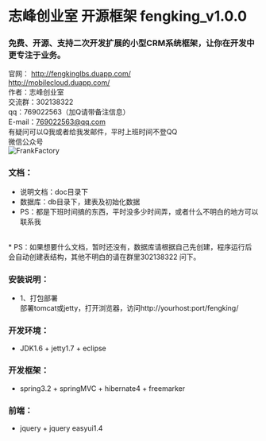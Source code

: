 # 志峰创业室 开源框架 fengking_v1.0.0<br />
### 免费、开源、支持二次开发扩展的小型CRM系统框架，让你在开发中更专注于业务。<br />
 官网： http://fengkinglbs.duapp.com/<br />
        http://mobilecloud.duapp.com/<br />
作者：志峰创业室<br />
交流群：302138322 <br />
qq：769022563（加Q请带备注信息）<br />
E-mail：769022563@qq.com<br />
有疑问可以Q我或者给我发邮件，平时上班时间不登QQ<br />
微信公众号<br>
![FrankFactory](http://mobilecloud.duapp.com/common/images/mobilefieldwork/images/code.png)

### 文档：<br />
* 说明文档：doc目录下<br />
* 数据库：db目录下，建表及初始化数据<br />
* PS：都是下班时间搞的东西，平时没多少时间弄，或者什么不明白的地方可以联系我
<br>
* PS：如果想要什么文档，暂时还没有，数据库请根据自己先创建，程序运行后会自动创建表结构，其他不明白的请在群里302138322 问下。
<br>

### 安装说明： 
* 1、打包部署<br />
部署tomcat或jetty，打开浏览器，访问http://yourhost:port/fengking/<br /> 


### 开发环境：<br />
* JDK1.6 + jetty1.7 + eclipse<br />

### 开发框架：<br />
* spring3.2 + springMVC + hibernate4 + freemarker<br />

### 前端：<br />
* jquery + jquery easyui1.4<br />
 
 
 

 